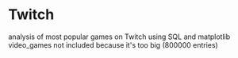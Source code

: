 # Twitch
analysis of most popular games on Twitch using SQL and matplotlib
video_games not included because it's too big (800000 entries)
